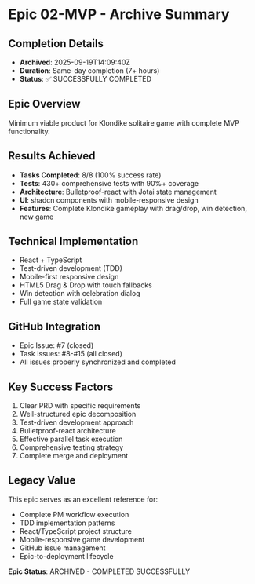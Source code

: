 # Epic 02-MVP - Archive Summary

## Completion Details
- **Archived**: 2025-09-19T14:09:40Z
- **Duration**: Same-day completion (7+ hours)
- **Status**: ✅ SUCCESSFULLY COMPLETED

## Epic Overview
Minimum viable product for Klondike solitaire game with complete MVP functionality.

## Results Achieved
- **Tasks Completed**: 8/8 (100% success rate)
- **Tests**: 430+ comprehensive tests with 90%+ coverage
- **Architecture**: Bulletproof-react with Jotai state management
- **UI**: shadcn components with mobile-responsive design
- **Features**: Complete Klondike gameplay with drag/drop, win detection, new game

## Technical Implementation
- React + TypeScript
- Test-driven development (TDD)
- Mobile-first responsive design
- HTML5 Drag & Drop with touch fallbacks
- Win detection with celebration dialog
- Full game state validation

## GitHub Integration
- Epic Issue: #7 (closed)
- Task Issues: #8-#15 (all closed)
- All issues properly synchronized and completed

## Key Success Factors
1. Clear PRD with specific requirements
2. Well-structured epic decomposition
3. Test-driven development approach
4. Bulletproof-react architecture
5. Effective parallel task execution
6. Comprehensive testing strategy
7. Complete merge and deployment

## Legacy Value
This epic serves as an excellent reference for:
- Complete PM workflow execution
- TDD implementation patterns
- React/TypeScript project structure
- Mobile-responsive game development
- GitHub issue management
- Epic-to-deployment lifecycle

**Epic Status**: ARCHIVED - COMPLETED SUCCESSFULLY